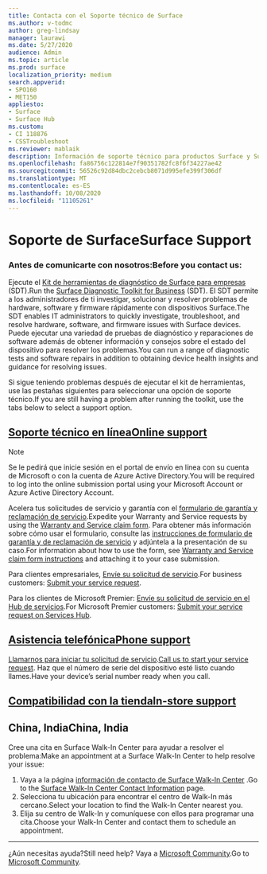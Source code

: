```yaml
---
title: Contacta con el Soporte técnico de Surface
ms.author: v-todmc
author: greg-lindsay
manager: laurawi
ms.date: 5/27/2020
audience: Admin
ms.topic: article
ms.prod: surface
localization_priority: medium
search.appverid:
- SPO160
- MET150
appliesto:
- Surface
- Surface Hub
ms.custom:
- CI 118876
- CSSTroubleshoot
ms.reviewer: mablaik
description: Información de soporte técnico para productos Surface y Surface Hub de Microsoft.
ms.openlocfilehash: fa86756c122814e7f90351782fc8f6f34227ae42
ms.sourcegitcommit: 56526c92d84dbc2cebcb8071d995efe399f306df
ms.translationtype: MT
ms.contentlocale: es-ES
ms.lasthandoff: 10/08/2020
ms.locfileid: "11105261"
---
```

# <span data-ttu-id="2ff93-103">Soporte de Surface</span><span class="sxs-lookup"><span data-stu-id="2ff93-103">Surface Support</span></span>

### <span data-ttu-id="2ff93-104">Antes de comunicarte con nosotros:</span><span class="sxs-lookup"><span data-stu-id="2ff93-104">Before you contact us:</span></span>  

<span data-ttu-id="2ff93-105">Ejecute el [Kit de herramientas de diagnóstico de Surface para empresas](https://docs.microsoft.com/surface/surface-diagnostic-toolkit-business) (SDT).</span><span class="sxs-lookup"><span data-stu-id="2ff93-105">Run the [Surface Diagnostic Toolkit for Business](https://docs.microsoft.com/surface/surface-diagnostic-toolkit-business) (SDT).</span></span> <span data-ttu-id="2ff93-106">El SDT permite a los administradores de ti investigar, solucionar y resolver problemas de hardware, software y firmware rápidamente con dispositivos Surface.</span><span class="sxs-lookup"><span data-stu-id="2ff93-106">The SDT enables IT administrators to quickly investigate, troubleshoot, and resolve hardware, software, and firmware issues with Surface devices.</span></span> <span data-ttu-id="2ff93-107">Puede ejecutar una variedad de pruebas de diagnóstico y reparaciones de software además de obtener información y consejos sobre el estado del dispositivo para resolver los problemas.</span><span class="sxs-lookup"><span data-stu-id="2ff93-107">You can run a range of diagnostic tests and software repairs in addition to obtaining device health insights and guidance for resolving issues.</span></span> 

<span data-ttu-id="2ff93-108">Si sigue teniendo problemas después de ejecutar el kit de herramientas, use las pestañas siguientes para seleccionar una opción de soporte técnico.</span><span class="sxs-lookup"><span data-stu-id="2ff93-108">If you are still having a problem after running the toolkit, use the tabs below to select a support option.</span></span>

## [<span data-ttu-id="2ff93-109">Soporte técnico en línea</span><span class="sxs-lookup"><span data-stu-id="2ff93-109">Online support</span></span>](#tab/online)

> [!NOTE]
> <span data-ttu-id="2ff93-110">Se le pedirá que inicie sesión en el portal de envío en línea con su cuenta de Microsoft o con la cuenta de Azure Active Directory.</span><span class="sxs-lookup"><span data-stu-id="2ff93-110">You will be required to log into the online submission portal using your Microsoft Account or Azure Active Directory Account.</span></span>  

<span data-ttu-id="2ff93-111">Acelera tus solicitudes de servicio y garantía con el [formulario de garantía y reclamación de servicio](https://download.microsoft.com/download/2/e/0/2e00e1c2-3f49-4b6a-b605-74a0244cb88b/Warranty_and_Service_Claim_Submission_Form.xlsx).</span><span class="sxs-lookup"><span data-stu-id="2ff93-111">Expedite your Warranty and Service requests by using the [Warranty and Service claim form](https://download.microsoft.com/download/2/e/0/2e00e1c2-3f49-4b6a-b605-74a0244cb88b/Warranty_and_Service_Claim_Submission_Form.xlsx).</span></span> <span data-ttu-id="2ff93-112">Para obtener más información sobre cómo usar el formulario, consulte las [instrucciones de formulario de garantía y de reclamación de servicio](warranty-and-service-claim-form.md) y adjúntela a la presentación de su caso.</span><span class="sxs-lookup"><span data-stu-id="2ff93-112">For information about how to use the form, see [Warranty and Service claim form instructions](warranty-and-service-claim-form.md) and attaching it to your case submission.</span></span>

<span data-ttu-id="2ff93-113">Para clientes empresariales, [Envíe su solicitud de servicio](https://support.serviceshub.microsoft.com/supportforbusiness/create?sapId=d383b26c-f150-6220-8f1b-e8aa325d9727).</span><span class="sxs-lookup"><span data-stu-id="2ff93-113">For business customers: [Submit your service request](https://support.serviceshub.microsoft.com/supportforbusiness/create?sapId=d383b26c-f150-6220-8f1b-e8aa325d9727).</span></span> 

<span data-ttu-id="2ff93-114">Para los clientes de Microsoft Premier: [Envíe su solicitud de servicio en el Hub de servicios](https://serviceshub.microsoft.com/support/contactsupport).</span><span class="sxs-lookup"><span data-stu-id="2ff93-114">For Microsoft Premier customers: [Submit your service request on Services Hub](https://serviceshub.microsoft.com/support/contactsupport).</span></span> 

 
## [<span data-ttu-id="2ff93-115">Asistencia telefónica</span><span class="sxs-lookup"><span data-stu-id="2ff93-115">Phone support</span></span>](#tab/phone)

<span data-ttu-id="2ff93-116">[Llamarnos para iniciar tu solicitud de servicio](https://support.microsoft.com/help/4051701/global-customer-service-phone-numbers).</span><span class="sxs-lookup"><span data-stu-id="2ff93-116">[Call us to start your service request](https://support.microsoft.com/help/4051701/global-customer-service-phone-numbers).</span></span> <span data-ttu-id="2ff93-117">Haz que el número de serie del dispositivo esté listo cuando llames.</span><span class="sxs-lookup"><span data-stu-id="2ff93-117">Have your device’s serial number ready when you call.</span></span> 

## [<span data-ttu-id="2ff93-118">Compatibilidad con la tienda</span><span class="sxs-lookup"><span data-stu-id="2ff93-118">In-store support</span></span>](#tab/instore)

## <span data-ttu-id="2ff93-119">China, India</span><span class="sxs-lookup"><span data-stu-id="2ff93-119">China, India</span></span>

<span data-ttu-id="2ff93-120">Cree una cita en Surface Walk-In Center para ayudar a resolver el problema:</span><span class="sxs-lookup"><span data-stu-id="2ff93-120">Make an appointment at a Surface Walk-In Center to help resolve your issue:</span></span>

1. <span data-ttu-id="2ff93-121">Vaya a la página [información de contacto de Surface Walk-In Center](https://support.microsoft.com/help/4498593/find-surface-walk-in-center-contact-information) .</span><span class="sxs-lookup"><span data-stu-id="2ff93-121">Go to the [Surface Walk-In Center Contact Information](https://support.microsoft.com/help/4498593/find-surface-walk-in-center-contact-information) page.</span></span> 
2. <span data-ttu-id="2ff93-122">Selecciona tu ubicación para encontrar el centro de Walk-In más cercano.</span><span class="sxs-lookup"><span data-stu-id="2ff93-122">Select your location to find the Walk-In Center nearest you.</span></span>  
3. <span data-ttu-id="2ff93-123">Elija su centro de Walk-In y comuníquese con ellos para programar una cita.</span><span class="sxs-lookup"><span data-stu-id="2ff93-123">Choose your Walk-In Center and contact them to schedule an appointment.</span></span>


---

<span data-ttu-id="2ff93-124">¿Aún necesitas ayuda?</span><span class="sxs-lookup"><span data-stu-id="2ff93-124">Still need help?</span></span> <span data-ttu-id="2ff93-125">Vaya a [Microsoft Community](https://answers.microsoft.com/).</span><span class="sxs-lookup"><span data-stu-id="2ff93-125">Go to [Microsoft Community](https://answers.microsoft.com/).</span></span>
